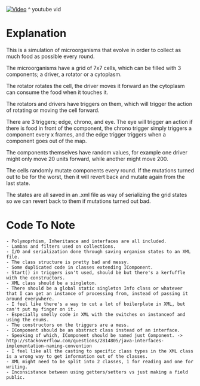 [![Video](http://img.youtube.com/vi/7j_amXT9Hwc/0.jpg)](https://www.youtube.com/watch?v=7j_amXT9Hwc)
^ youtube vid

# Explanation
This is a simulation of microorganisms that evolve in order to collect as much food as possible every round.

The microorganisms have a grid of 7x7 cells, which can be filled with 3 components; a driver, a rotator or a cytoplasm.

The rotator rotates the cell, the driver moves it forward an the cytoplasm can consume the food when it touches it.

The rotators and drivers have triggers on them, which will trigger the action of rotating or moving the cell forward.

There are 3 triggers; edge, chrono, and eye. The eye will trigger an action if there is food in front of the component, the chrono trigger simply triggers a component every x frames, and the edge trigger triggers when a component goes out of the map.

The components themselves have random values, for example one driver might only move 20 units forward, while another might move 200.


The cells randomly mutate components every round. If the mutations turned out to be for the worst, then it will revert back and mutate again from the last state.

The states are all saved in an .xml file as way of serializing the grid states so we can revert back to them if mutations turned out bad.

# Code To Note
    - Polymoprhism, Inheritance and interfaces are all included.
    - Lambas and filters used on collections.
    - I/O and serialization done through saving organism states to an XML file.
    - The class structure is pretty bad and messy.
    - Some duplicated code in classes extending IComponent.
    - Start() in triggers isn't used, should be but there's a kerfuffle with the constructors.
    - XML class should be a singleton.
    - There should be a global static singleton Info class or whatever that I can get an instance of processing from, instead of passing it around everywhere.
    - I feel like there's a way to cut a lot of boilerplate in XML, but can't put my finger on it.
    - Especially smelly code in XML with the switches on instanceof and using the enums.
    - The constructors on the triggers are a mess.
    - IComponent should be an abstract class instead of an interface.
    - Speaking of which, IComponent should be named just Component. -> http://stackoverflow.com/questions/2814805/java-interfaces-implementation-naming-convention
    - I feel like all the casting to specific class types in the XML class is a wrong way to get information out of the classes.
    - XML might need to be split into 2 classes, 1 for reading and one for writing.
    - Inconsistance between using getters/setters vs just making a field public.